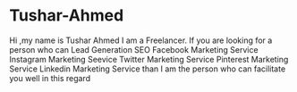 # Tushar-Ahmed
Hi ,my name is Tushar Ahmed I am a Freelancer. If you are looking for a person who can Lead Generation SEO Facebook Marketing Service Instagram Marketing Seevice Twitter Marketing Service Pinterest Marketing Service Linkedin Marketing Service than I am the person who can facilitate you well in this regard
